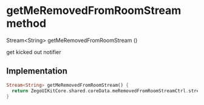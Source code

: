 


# getMeRemovedFromRoomStream method








Stream&lt;String> getMeRemovedFromRoomStream
()





<p>get kicked out notifier</p>



## Implementation

```dart
Stream<String> getMeRemovedFromRoomStream() {
  return ZegoUIKitCore.shared.coreData.meRemovedFromRoomStreamCtrl.stream;
}
```







